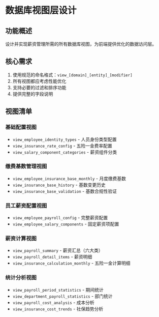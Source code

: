 # 数据库视图层设计

## 功能概述
设计并实现薪资管理所需的所有数据库视图，为前端提供优化的数据访问层。

## 核心需求
1. 使用规范的命名格式：`view_[domain]_[entity]_[modifier]`
2. 所有视图都应考虑性能优化
3. 支持必要的过滤和排序功能
4. 提供完整的字段说明

## 视图清单

### 基础配置视图
- `view_employee_identity_types` - 人员身份类型配置
- `view_insurance_rate_config` - 五险一金费率配置
- `view_salary_component_categories` - 薪资组件分类

### 缴费基数管理视图
- `view_employee_insurance_base_monthly` - 月度缴费基数
- `view_insurance_base_history` - 基数变更历史
- `view_insurance_base_validation` - 基数合规性验证

### 员工薪资配置视图
- `view_employee_payroll_config` - 完整薪资配置
- `view_employee_salary_components` - 固定薪资项配置

### 薪资计算视图
- `view_payroll_summary` - 薪资汇总（六大类）
- `view_payroll_detail_items` - 薪资明细
- `view_insurance_calculation_monthly` - 五险一金计算明细

### 统计分析视图
- `view_payroll_period_statistics` - 期间统计
- `view_department_payroll_statistics` - 部门统计
- `view_payroll_cost_analysis` - 成本分析
- `view_insurance_cost_trends` - 社保趋势分析
